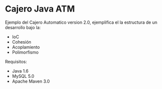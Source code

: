 Cajero Java ATM
==================

Ejemplo del Cajero Automatico version 2.0, ejemplifica el la estructura de un desarrollo bajo la:

- IoC
- Cohesión
- Acoplamiento
- Polimorfismo

Requisitos:

- Java 1.6
- MySQL 5.0
- Apache Maven 3.0
